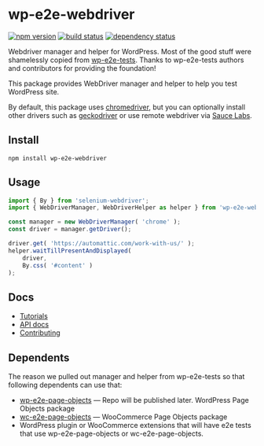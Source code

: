 wp-e2e-webdriver
================

[![npm version](https://img.shields.io/npm/v/wp-e2e-webdriver.svg?style=flat)](https://www.npmjs.com/package/wp-e2e-webdriver)
[![build status](https://api.travis-ci.org/woocommerce/wp-e2e-webdriver.svg)](http://travis-ci.org/woocommerce/wp-e2e-webdriver)
[![dependency status](https://david-dm.org/woocommerce/wp-e2e-webdriver.svg)](https://david-dm.org/woocommerce/wp-e2e-webdriver)

Webdriver manager and helper for WordPress. Most of the good stuff were shamelessly
copied from [wp-e2e-tests](https://github.com/Automattic/wp-e2e-tests). Thanks to
wp-e2e-tests authors and contributors for providing the foundation!

This package provides WebDriver manager and helper to help you test WordPress
site.

By default, this package uses [chromedriver](https://sites.google.com/a/chromium.org/chromedriver/),
but you can optionally install other drivers such as [geckodriver](https://github.com/mozilla/geckodriver)
or use remote webdriver via [Sauce Labs](https://saucelabs.com/).

## Install

```
npm install wp-e2e-webdriver
```

## Usage

~~~js
import { By } from 'selenium-webdriver';
import { WebDriverManager, WebDriverHelper as helper } from 'wp-e2e-webdriver'

const manager = new WebDriverManager( 'chrome' );
const driver = manager.getDriver();

driver.get( 'https://automattic.com/work-with-us/' );
helper.waitTillPresentAndDisplayed(
	driver,
	By.css( '#content' )
);
~~~

## Docs

* [Tutorials](https://woocommerce.github.io/wp-e2e-webdriver/wp-e2e-webdriver/0.16.0/tutorial-overview.html)
* [API docs](https://woocommerce.github.io/wp-e2e-webdriver/wp-e2e-webdriver/0.16.0/)
* [Contributing](./.github/CONTRIBUTING.md)

## Dependents

The reason we pulled out manager and helper from wp-e2e-tests so that following
dependents can use that:

* [wp-e2e-page-objects](https://github.com/woocommerce/wp-e2e-page-objects) &mdash; Repo will be published later. WordPress Page Objects
  package
* [wc-e2e-page-objects](https://github.com/woocommerce/wc-e2e-page-objects) &mdash; WooCommerce Page Objects package
* WordPress plugin or WooCommerce extensions that will have e2e tests that use wp-e2e-page-objects or wc-e2e-page-objects.
